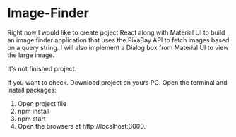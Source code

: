 # Image-Finder

Right now I would like to create poject  React along with Material UI to build an image finder application that uses the PixaBay API to fetch images based on a query string. I will also implement a Dialog box from Material UI to view the large image. 

It's not finished project.

If you want to check. Download project on yours PC. Open the terminal and install packages:

   1. Open project file
   2. npm install
   3. npm start
   4. Open the browsers at http://localhost:3000.
